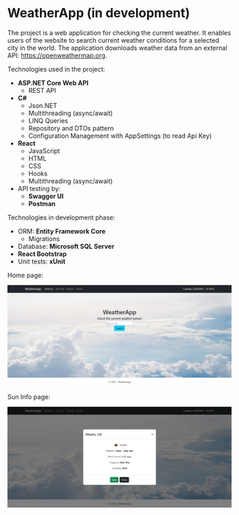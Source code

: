 # WeatherApp (in development)

The project is a web application for checking the current weather. It enables users of the website to search current weather conditions for a selected city in the world. The application downloads weather data from an external API: https://openweathermap.org.

Technologies used in the project:
- **ASP.NET Core Web API**
  - REST API
- **C#**
  - Json.NET
  - Multithreading (async/await)
  - LINQ Queries
  - Repository and DTOs pattern
  - Configuration Management with AppSettings (to read Api Key)
- **React**
  - JavaScript
  - HTML
  - CSS
  - Hooks
  - Multithreading (async/await)
- API testing by:
  - **Swagger UI**
  - **Postman**

Technologies in development phase:
- ORM: **Entity Framework Core**
  - Migrations
- Database: **Microsoft SQL Server**
- **React Bootstrap**
- Unit tests: **xUnit**

Home page:

![Home page](https://github.com/karoldziadkowiec/WeatherApp/blob/master/github-images/1.png)

Sun Info page:

![Sun Info page](https://github.com/karoldziadkowiec/WeatherApp/blob/master/github-images/2.png)

